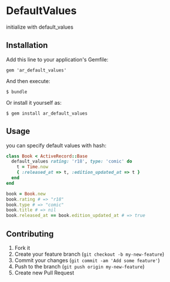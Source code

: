 # DefaultValues

initialize with default_values

## Installation

Add this line to your application's Gemfile:

    gem 'ar_default_values'

And then execute:

    $ bundle

Or install it yourself as:

    $ gem install ar_default_values

## Usage

you can specify default values with hash:

```ruby
class Book < ActiveRecord::Base
  default_values rating: 'r18', type: 'comic' do
    t = Time.now
    { :released_at => t, :edition_updated_at => t }
  end
end

book = Book.new
book.rating # => "r18"
book.type # => "comic"
book.title # => nil
book.released_at == book.edition_updated_at # => true
```

## Contributing

1. Fork it
2. Create your feature branch (`git checkout -b my-new-feature`)
3. Commit your changes (`git commit -am 'Add some feature'`)
4. Push to the branch (`git push origin my-new-feature`)
5. Create new Pull Request
